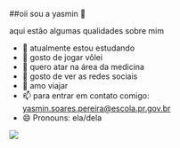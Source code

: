 ##oii sou a yasmin 👋



aqui estão algumas qualidades sobre mim

- 🔭 atualmente estou estudando
- 🌱 gosto de jogar vôlei
- 👯 quero atar na área da medicina
- 🤔 gosto de ver as redes sociais
- 💬 amo viajar
- 📫 para entrar em contato comigo: yasmin.soares.pereira@escola.pr.gov.br
- 😄 Pronouns: ela/dela


![](https://media1.giphy.com/media/v1.Y2lkPTc5MGI3NjExMmswNW04aXA5MWtwMHJ0bmtyOWtqenh2YnFoa2thOWZ2M2tjcGlkcCZlcD12MV9pbnRlcm5hbF9naWZfYnlfaWQmY3Q9Zw/sdHSBKwf3Gxf5aCWph/giphy.webp)

